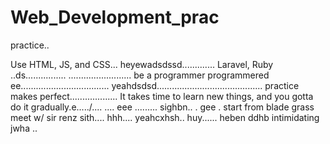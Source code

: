 # Web_Development_prac
practice..

Use HTML, JS, and CSS...
 heyewadsdssd.............
Laravel, Ruby ..ds................
.........................
be a programmer programmered ee...................................
 yeahdsdsd..........................................
practice makes perfect...................
It takes time to learn new things, and you gotta do it gradually.e...../....
....
 eee .........
sighbn..
. gee . start from blade grass meet w/ sir renz
sith....
hhh....
yeahcxhsh..
huy......
heben
ddhb
intimidating
jwha
..
